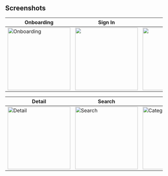 ## Screenshots
| Onboarding                                                                                             | Sign In                                                                                          | Sign Up                                                                                         | Home                                                                                           |
|--------------------------------------------------------------------------------------------------|--------------------------------------------------------------------------------------------------|--------------------------------------------------------------------------------------------------|--------------------------------------------------------------------------------------------------|
| <img src="https://github.com/user-attachments/assets/f1e6f907-00e1-4ffd-9344-0ceebd128d3d" alt="Onboarding" width="200px"/>   | <img src="https://github.com/user-attachments/assets/c1b48c27-442a-4810-ab3c-088e18025bb3" width="200px"/> | <img src="https://github.com/user-attachments/assets/8309c61a-38a5-47d2-bca9-d9eaa3a0ed46" width="200px"/> | <img src="https://github.com/user-attachments/assets/3675baaa-b511-489e-8523-da987b4a6e60" alt="Home" width="200px"/>   |

| Detail                                                                                               | Search                                                                                            | Category                                                                                         | Favorites                                                                                        |
|--------------------------------------------------------------------------------------------------|--------------------------------------------------------------------------------------------------|--------------------------------------------------------------------------------------------------|--------------------------------------------------------------------------------------------------|
| <img src="https://github.com/user-attachments/assets/807c9ee3-36e1-4abd-8fbe-6e916665944c" alt="Detail" width="200px"/>      | <img src="https://github.com/user-attachments/assets/d36ce546-751c-4ce5-b6b5-0505d373ffa6" alt="Search" width="200px"/>  | <img src="https://github.com/user-attachments/assets/46a43d5c-7df0-4b93-a436-69bac95ca1de" alt="Category" width="200px"/> | <img src="https://github.com/user-attachments/assets/70a2dac8-e34f-4ffc-8ce6-e5c152c5baba" alt="Favorites" width="200px"/> |




